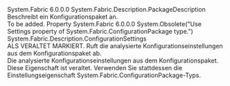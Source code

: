 <Type Name="ConfigurationPackageDescription" FullName="System.Fabric.Description.ConfigurationPackageDescription">
  <TypeSignature Language="C#" Value="public sealed class ConfigurationPackageDescription : System.Fabric.Description.PackageDescription" />
  <TypeSignature Language="ILAsm" Value=".class public auto ansi sealed beforefieldinit ConfigurationPackageDescription extends System.Fabric.Description.PackageDescription" />
  <TypeSignature Language="DocId" Value="T:System.Fabric.Description.ConfigurationPackageDescription" />
  <TypeSignature Language="VB.NET" Value="Public NotInheritable Class ConfigurationPackageDescription&#xA;Inherits PackageDescription" />
  <TypeSignature Language="F#" Value="type ConfigurationPackageDescription = class&#xA;    inherit PackageDescription" />
  <AssemblyInfo>
    <AssemblyName>System.Fabric</AssemblyName>
    <AssemblyVersion>6.0.0.0</AssemblyVersion>
  </AssemblyInfo>
  <Base>
    <BaseTypeName>System.Fabric.Description.PackageDescription</BaseTypeName>
  </Base>
  <Interfaces />
  <Docs>
    <summary>
      <para>Beschreibt ein Konfigurationspaket an.</para>
    </summary>
    <remarks>To be added.</remarks>
  </Docs>
  <Members>
    <Member MemberName="Settings">
      <MemberSignature Language="C#" Value="public System.Fabric.Description.ConfigurationSettings Settings { get; }" />
      <MemberSignature Language="ILAsm" Value=".property instance class System.Fabric.Description.ConfigurationSettings Settings" />
      <MemberSignature Language="DocId" Value="P:System.Fabric.Description.ConfigurationPackageDescription.Settings" />
      <MemberSignature Language="VB.NET" Value="Public ReadOnly Property Settings As ConfigurationSettings" />
      <MemberSignature Language="F#" Value="member this.Settings : System.Fabric.Description.ConfigurationSettings" Usage="System.Fabric.Description.ConfigurationPackageDescription.Settings" />
      <MemberType>Property</MemberType>
      <AssemblyInfo>
        <AssemblyName>System.Fabric</AssemblyName>
        <AssemblyVersion>6.0.0.0</AssemblyVersion>
      </AssemblyInfo>
      <Attributes>
        <Attribute>
          <AttributeName>System.Obsolete("Use Settings property of System.Fabric.ConfigurationPackage type.")</AttributeName>
        </Attribute>
      </Attributes>
      <ReturnValue>
        <ReturnType>System.Fabric.Description.ConfigurationSettings</ReturnType>
      </ReturnValue>
      <Docs>
        <summary>
          <para>ALS VERALTET MARKIERT. Ruft die analysierte Konfigurationseinstellungen aus dem Konfigurationspaket ab.</para>
        </summary>
        <value>
          <para>Die analysierte Konfigurationseinstellungen aus dem Konfigurationspaket.</para>
        </value>
        <remarks>Diese Eigenschaft ist veraltet. Verwenden Sie stattdessen die Einstellungseigenschaft System.Fabric.ConfigurationPackage-Typs.</remarks>
      </Docs>
    </Member>
  </Members>
</Type>